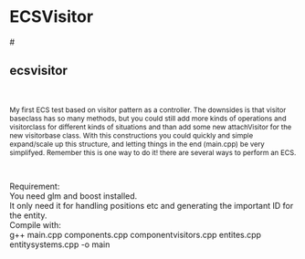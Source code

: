 # ECSVisitor
#<h2>ecsvisitor</h2><br />
<p style="font-size:9pt">My first ECS test based on visitor pattern as a controller. The downsides is that visitor baseclass has so many methods, but you could still add more kinds of operations and visitorclass for different kinds of situations and than add some new attachVisitor for the new visitorbase class. With this constructions you could quickly and simple expand/scale up this structure, and letting things in the end (main.cpp) be very simplifyed. Remember this is one way to do it! there are several ways to perform an ECS. </p>
<br />
<p>
Requirement:<br/>
You need glm and boost installed.<br />
It only need it for handling positions etc and generating the important ID for the entity.<br />
Compile with:<br />
g++ main.cpp components.cpp componentvisitors.cpp entites.cpp entitysystems.cpp -o main <br />
</p>
